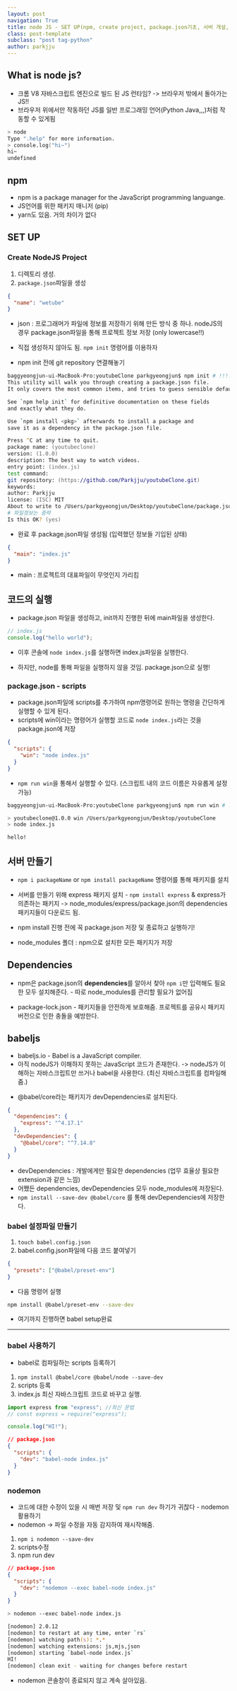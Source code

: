```yaml
---
layout: post
navigation: True
title: node JS - SET UP(npm, create project, package.json기초, 서버 개설, babel JS, nodemon)
class: post-template
subclass: "post tag-python"
author: parkjju
---
```


## What is node js?

- 크롬 V8 자바스크립트 엔진으로 빌드 된 JS 런타임? -> 브라우저 밖에서 돌아가는 JS!!
- 브라우저 위에서만 작동하던 JS를 일반 프로그래밍 언어(Python Java,,,)처럼 작동할 수 있게됨

```zsh
> node
Type ".help" for more information.
> console.log("hi~")
hi~
undefined
```

## npm

- npm is a package manager for the JavaScript programming languange.
- JS언어를 위한 패키지 매니저 (pip)
- yarn도 있음. 거의 차이가 없다

## SET UP

### Create NodeJS Project

1. 디렉토리 생성.
2. `package.json`파일을 생성

```json
{
  "name": "wetube"
}
```

- json : 프로그래머가 파일에 정보를 저장하기 위해 만든 방식 중 하나. nodeJS의 경우 package.json파일을 통해 프로젝트 정보 저장 (only lowercase!!)

- 직접 생성하지 않아도 됨. `npm init` 명령어를 이용하자
- npm init 전에 git repository 연결해놓기

```zsh
baggyeongjun-ui-MacBook-Pro:youtubeClone parkgyeongjun$ npm init # !!!!
This utility will walk you through creating a package.json file.
It only covers the most common items, and tries to guess sensible defaults.

See `npm help init` for definitive documentation on these fields
and exactly what they do.

Use `npm install <pkg>` afterwards to install a package and
save it as a dependency in the package.json file.

Press ^C at any time to quit.
package name: (youtubeclone)
version: (1.0.0)
description: The best way to watch videos.
entry point: (index.js)
test command:
git repository: (https://github.com/Parkjju/youtubeClone.git)
keywords:
author: Parkjju
license: (ISC) MIT
About to write to /Users/parkgyeongjun/Desktop/youtubeClone/package.json:
# 파일정보는 중략
Is this OK? (yes)
```

- 완료 후 package.json파일 생성됨 (입력했던 정보들 기입된 상태)

```json
{
  "main": "index.js"
}
```

- main : 프로젝트의 대표파일이 무엇인지 가리킴

## 코드의 실행

- package.json 파일을 생성하고, init까지 진행한 뒤에 main파일을 생성한다.

```js
// index.js
console.log("hello world");
```

- 이후 콘솔에 `node index.js`를 실행하면 index.js파일을 실행한다.

- 하지만, node를 통해 파일을 실행하지 않을 것임. package.json으로 실행!

### package.json - scripts

- package.json파일에 scripts를 추가하여 npm명령어로 원하는 명령을 간단하게 실행할 수 있게 된다.
- scripts에 win이라는 명령어가 실행할 코드로 `node index.js`라는 것을 package.json에 저장

```json
{
  "scripts": {
    "win": "node index.js"
  }
}
```

- `npm run win`을 통해서 실행할 수 있다. (스크립트 내의 코드 이름은 자유롭게 설정 가능)

```zsh
baggyeongjun-ui-MacBook-Pro:youtubeClone parkgyeongjun$ npm run win # !!

> youtubeclone@1.0.0 win /Users/parkgyeongjun/Desktop/youtubeClone
> node index.js

hello!
```

## 서버 만들기

- `npm i packageName` or `npm install packageName` 명령어를 통해 패키지를 설치
- 서버를 만들기 위해 express 패키지 설치 - `npm install express` & express가 의존하는 패키지 -> node_modules/express/package.json의 dependencies 패키지들이 다운로드 됨.
- npm install 진행 전에 꼭 package.json 저장 및 종료하고 실행하기!

- node_modules 폴더 : npm으로 설치한 모든 패키지가 저장

## Dependencies

- npm은 package.json의 **dependencies**를 알아서 찾아 `npm i`만 입력해도 필요한 모두 설치해준다. - 따로 node_modules를 관리할 필요가 없어짐

- package-lock.json - 패키지들을 안전하게 보호해줌. 프로젝트를 공유시 패키지 버전으로 인한 충돌을 예방한다.

## babeljs

- babeljs.io - Babel is a JavaScript compiler.
- 아직 nodeJS가 이해하지 못하는 JavaScript 코드가 존재한다. -> nodeJS가 이해하는 자바스크립트만 쓰거나 babel을 사용한다. (최신 자바스크립트를 컴파일해줌.)

* @babel/core라는 패키지가 devDependencies로 설치된다.

```json
{
  "dependencies": {
    "express": "^4.17.1"
  },
  "devDependencies": {
    "@babel/core": "^7.14.8"
  }
}
```

- devDependencies : 개발에게만 필요한 dependencies (업무 효율상 필요한 extension과 같은 느낌)
- 어쨌든 dependencies, devDependencies 모두 node_modules에 저장된다.
- `npm install --save-dev @babel/core` 를 통해 devDependencies에 저장한다.

### babel 설정파일 만들기

1. `touch babel.config.json`
2. babel.config.json파일에 다음 코드 붙여넣기

```json
{
  "presets": ["@babel/preset-env"]
}
```

- 다음 명령어 실행

```zsh
npm install @babel/preset-env --save-dev
```

- 여기까지 진행하면 babel setup완료

---

### babel 사용하기

- babel로 컴파일하는 scripts 등록하기

1. `npm install @babel/core @babel/node --save-dev`
2. scripts 등록
3. index.js 최신 자바스크립트 코드로 바꾸고 실행.

```js
import express from "express"; //최신 문법
// const express = require("express");

console.log("HI!");
```

```json
// package.json
{
  "scripts": {
    "dev": "babel-node index.js"
  }
}
```

### nodemon

- 코드에 대한 수정이 있을 시 매번 저장 및 `npm run dev` 하기가 귀찮다 - nodemon 활용하기
- nodemon -> 파일 수정을 자동 감지하여 재시작해줌.

1. `npm i nodemon --save-dev`
2. scripts수정
3. npm run dev

```json
// package.json
{
  "scripts": {
    "dev": "nodemon --exec babel-node index.js"
  }
}
```

```zsh
> nodemon --exec babel-node index.js

[nodemon] 2.0.12
[nodemon] to restart at any time, enter `rs`
[nodemon] watching path(s): *.*
[nodemon] watching extensions: js,mjs,json
[nodemon] starting `babel-node index.js`
HI!
[nodemon] clean exit - waiting for changes before restart
```

- nodemon 콘솔창이 종료되지 않고 계속 살아있음.

